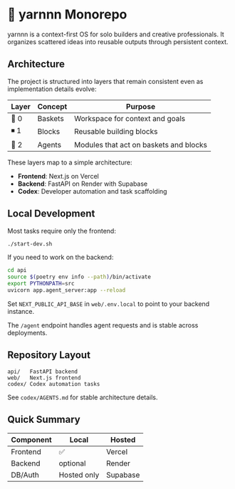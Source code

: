 # 🧶 yarnnn Monorepo

yarnnn is a context-first OS for solo builders and creative professionals. It organizes scattered ideas into reusable outputs through persistent context.

## Architecture

The project is structured into layers that remain consistent even as implementation details evolve:

| Layer | Concept | Purpose |
|-------|---------|---------|
| 🧺 0 | Baskets | Workspace for context and goals |
| ◾ 1 | Blocks  | Reusable building blocks |
| 🤖 2 | Agents  | Modules that act on baskets and blocks |

These layers map to a simple architecture:

- **Frontend**: Next.js on Vercel
- **Backend**: FastAPI on Render with Supabase
- **Codex**: Developer automation and task scaffolding

## Local Development

Most tasks require only the frontend:

```bash
./start-dev.sh
```

If you need to work on the backend:

```bash
cd api
source $(poetry env info --path)/bin/activate
export PYTHONPATH=src
uvicorn app.agent_server:app --reload
```

Set `NEXT_PUBLIC_API_BASE` in `web/.env.local` to point to your backend instance.

The `/agent` endpoint handles agent requests and is stable across deployments.

## Repository Layout

```
api/   FastAPI backend
web/   Next.js frontend
codex/ Codex automation tasks
```

See `codex/AGENTS.md` for stable architecture details.

## Quick Summary

| Component | Local | Hosted |
|-----------|-------|-------|
| Frontend | ✅ | Vercel |
| Backend  | optional | Render |
| DB/Auth  | Hosted only | Supabase |
